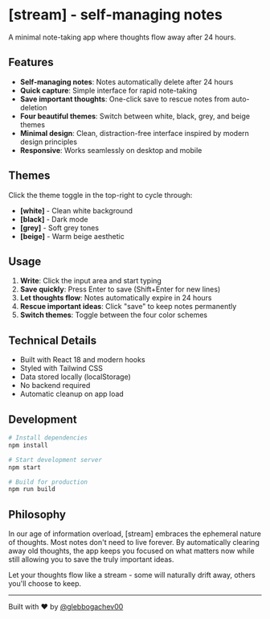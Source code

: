 # [stream] - self-managing notes

A minimal note-taking app where thoughts flow away after 24 hours.

## Features

- **Self-managing notes**: Notes automatically delete after 24 hours
- **Quick capture**: Simple interface for rapid note-taking  
- **Save important thoughts**: One-click save to rescue notes from auto-deletion
- **Four beautiful themes**: Switch between white, black, grey, and beige themes
- **Minimal design**: Clean, distraction-free interface inspired by modern design principles
- **Responsive**: Works seamlessly on desktop and mobile

## Themes

Click the theme toggle in the top-right to cycle through:
- **[white]** - Clean white background  
- **[black]** - Dark mode
- **[grey]** - Soft grey tones
- **[beige]** - Warm beige aesthetic

## Usage

1. **Write**: Click the input area and start typing
2. **Save quickly**: Press Enter to save (Shift+Enter for new lines)  
3. **Let thoughts flow**: Notes automatically expire in 24 hours
4. **Rescue important ideas**: Click "save" to keep notes permanently
5. **Switch themes**: Toggle between the four color schemes

## Technical Details

- Built with React 18 and modern hooks
- Styled with Tailwind CSS
- Data stored locally (localStorage)
- No backend required
- Automatic cleanup on app load

## Development

```bash
# Install dependencies
npm install

# Start development server
npm start

# Build for production
npm run build
```

## Philosophy

In our age of information overload, [stream] embraces the ephemeral nature of thoughts. Most notes don't need to live forever. By automatically clearing away old thoughts, the app keeps you focused on what matters now while still allowing you to save the truly important ideas.

Let your thoughts flow like a stream - some will naturally drift away, others you'll choose to keep.

---

Built with ❤️ by [@glebbogachev00](https://github.com/glebbogachev00)